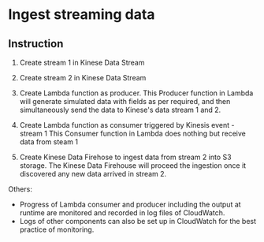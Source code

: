 # Ingest streaming data 

## Instruction

1. Create stream 1 in Kinese Data Stream

2. Create stream 2 in Kinese Data Stream


3. Create Lambda function as producer. 
This Producer function in Lambda will generate simulated data with fields as per required, and then simultaneously send the data to Kinese's data stream 1 and 2.

4. Create Lambda function as consumer triggered by Kinesis event - stream 1
This Consumer function in Lambda does nothing but receive data from steam 1


5. Create Kinese Data Firehose to ingest data from stream 2 into S3 storage.
The Kinese Data Firehouse will proceed the ingestion once it discovered any new data arrived in stream 2.

Others: 
- Progress of Lambda consumer and producer including the output at runtime are monitored and recorded in log files of CloudWatch.
- Logs of other components can also be set up in CloudWatch for the best practice of monitoring.

